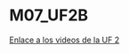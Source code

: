 # M07_UF2B
[Enlace a los videos de la UF 2](https://drive.google.com/file/d/1sicLe8AI7usd9chLpTuLHdBLoWGSL3a3/view?usp=sharing)
